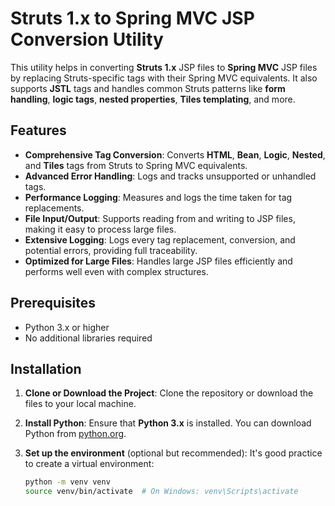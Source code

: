 # Struts 1.x to Spring MVC JSP Conversion Utility

This utility helps in converting **Struts 1.x** JSP files to **Spring MVC** JSP files by replacing Struts-specific tags with their Spring MVC equivalents. It also supports **JSTL** tags and handles common Struts patterns like **form handling**, **logic tags**, **nested properties**, **Tiles templating**, and more.

## Features
- **Comprehensive Tag Conversion**: Converts **HTML**, **Bean**, **Logic**, **Nested**, and **Tiles** tags from Struts to Spring MVC equivalents.
- **Advanced Error Handling**: Logs and tracks unsupported or unhandled tags.
- **Performance Logging**: Measures and logs the time taken for tag replacements.
- **File Input/Output**: Supports reading from and writing to JSP files, making it easy to process large files.
- **Extensive Logging**: Logs every tag replacement, conversion, and potential errors, providing full traceability.
- **Optimized for Large Files**: Handles large JSP files efficiently and performs well even with complex structures.

## Prerequisites
- Python 3.x or higher
- No additional libraries required

## Installation

1. **Clone or Download the Project**:
   Clone the repository or download the files to your local machine.

2. **Install Python**:
   Ensure that **Python 3.x** is installed. You can download Python from [python.org](https://www.python.org/downloads/).

3. **Set up the environment** (optional but recommended):
   It's good practice to create a virtual environment:
   ```bash
   python -m venv venv
   source venv/bin/activate  # On Windows: venv\Scripts\activate
